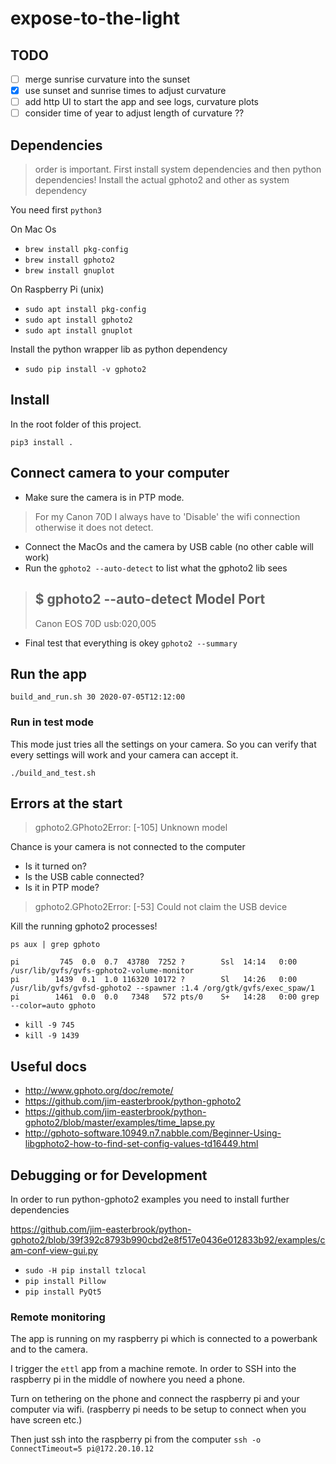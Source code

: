 # expose-to-the-light

## TODO
- [ ] merge sunrise curvature into the sunset
- [X] use sunset and sunrise times to adjust curvature
- [ ] add http UI to start the app and see logs, curvature plots
- [ ] consider time of year to adjust length of curvature ??

## Dependencies
> order is important. First install system dependencies and then python dependencies!
Install the actual gphoto2 and other as system dependency

You need first `python3`

On Mac Os
   * `brew install pkg-config`
   * `brew install gphoto2`
   * `brew install gnuplot`

On Raspberry Pi (unix)
   * `sudo apt install pkg-config`
   * `sudo apt install gphoto2`
   * `sudo apt install gnuplot`

Install the python wrapper lib as python dependency
   * `sudo pip install -v gphoto2`

## Install
In the root folder of this project.

`pip3 install .`

## Connect camera to your computer
   * Make sure the camera is in PTP mode.
> For my Canon 70D I always have to 'Disable' the wifi connection otherwise it does not detect.

   * Connect the MacOs and the camera by USB cable (no other cable will work)
   * Run the `gphoto2 --auto-detect` to list what the gphoto2 lib sees
> $ gphoto2 --auto-detect
> Model                          Port
> ----------------------------------------------------------
> Canon EOS 70D                  usb:020,005
   * Final test that everything is okey `gphoto2 --summary`

## Run the app
`build_and_run.sh 30 2020-07-05T12:12:00`

### Run in test mode
This mode just tries all the settings on your camera. So you can verify that every settings will work and your camera can accept it.

`./build_and_test.sh`

## Errors at the start
> gphoto2.GPhoto2Error: [-105] Unknown model

Chance is your camera is not connected to the computer
   * Is it turned on?
   * Is the USB cable connected?
   * Is it in PTP mode?

> gphoto2.GPhoto2Error: [-53] Could not claim the USB device

Kill the running gphoto2 processes!

`ps aux | grep gphoto`
```
pi         745  0.0  0.7  43780  7252 ?        Ssl  14:14   0:00 /usr/lib/gvfs/gvfs-gphoto2-volume-monitor
pi        1439  0.1  1.0 116320 10172 ?        Sl   14:26   0:00 /usr/lib/gvfs/gvfsd-gphoto2 --spawner :1.4 /org/gtk/gvfs/exec_spaw/1
pi        1461  0.0  0.0   7348   572 pts/0    S+   14:28   0:00 grep --color=auto gphoto
```
   * `kill -9 745`
   * `kill -9 1439`

## Useful docs
   * http://www.gphoto.org/doc/remote/
   * https://github.com/jim-easterbrook/python-gphoto2
   * https://github.com/jim-easterbrook/python-gphoto2/blob/master/examples/time_lapse.py
   * http://gphoto-software.10949.n7.nabble.com/Beginner-Using-libgphoto2-how-to-find-set-config-values-td16449.html
   
## Debugging or for Development
In order to run python-gphoto2 examples you need to install further dependencies

https://github.com/jim-easterbrook/python-gphoto2/blob/39f392c8793b990cbd2e8f517e0436e012833b92/examples/cam-conf-view-gui.py
   * `sudo -H pip install tzlocal`
   * `pip install Pillow`
   * `pip install PyQt5`

### Remote monitoring
The app is running on my raspberry pi which is connected to a powerbank and to the camera.

I trigger the `ettl` app from a machine remote. In order to SSH into the raspberry pi in the middle of nowhere you need a phone.

Turn on tethering on the phone and connect the raspberry pi and your computer via wifi. (raspberry pi needs to be setup to connect when you have screen etc.)

Then just ssh into the raspberry pi from the computer
`ssh -o ConnectTimeout=5 pi@172.20.10.12`